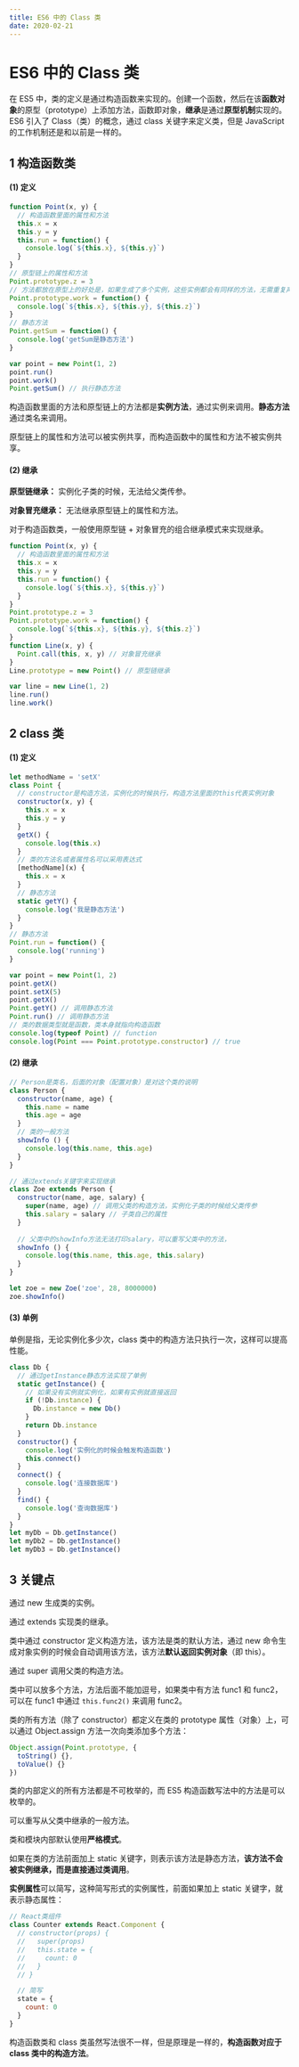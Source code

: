 ```yaml
---
title: ES6 中的 Class 类
date: 2020-02-21
---
```


# ES6 中的 Class 类

在 ES5 中，类的定义是通过构造函数来实现的。创建一个函数，然后在该**函数对象**的原型（prototype）上添加方法，函数即对象，**继承**是通过**原型机制**实现的。ES6 引入了 Class（类）的概念，通过 class 关键字来定义类，但是 JavaScript 的工作机制还是和以前是一样的。

## 1 构造函数类

#### (1) 定义

```javascript
function Point(x, y) {
  // 构造函数里面的属性和方法
  this.x = x
  this.y = y
  this.run = function() {
    console.log(`${this.x}, ${this.y}`)
  }
}
// 原型链上的属性和方法
Point.prototype.z = 3
// 方法都放在原型上的好处是，如果生成了多个实例，这些实例都会有同样的方法，无需重复声明方法
Point.prototype.work = function() {
  console.log(`${this.x}, ${this.y}, ${this.z}`)
}
// 静态方法
Point.getSum = function() {
  console.log('getSum是静态方法')
}

var point = new Point(1, 2)
point.run()
point.work()
Point.getSum() // 执行静态方法
```

构造函数里面的方法和原型链上的方法都是**实例方法**，通过实例来调用。**静态方法**通过类名来调用。

原型链上的属性和方法可以被实例共享，而构造函数中的属性和方法不被实例共享。

#### (2) 继承

**原型链继承：** 实例化子类的时候，无法给父类传参。

**对象冒充继承：** 无法继承原型链上的属性和方法。

对于构造函数类，一般使用原型链 + 对象冒充的组合继承模式来实现继承。

```javascript
function Point(x, y) {
  // 构造函数里面的属性和方法
  this.x = x
  this.y = y
  this.run = function() {
    console.log(`${this.x}, ${this.y}`)
  }
}
Point.prototype.z = 3
Point.prototype.work = function() {
  console.log(`${this.x}, ${this.y}, ${this.z}`)
}
function Line(x, y) {
  Point.call(this, x, y) // 对象冒充继承
}
Line.prototype = new Point() // 原型链继承

var line = new Line(1, 2)
line.run()
line.work()
```

## 2 class 类

#### (1) 定义

```javascript
let methodName = 'setX'
class Point {
  // constructor是构造方法，实例化的时候执行，构造方法里面的this代表实例对象
  constructor(x, y) {
    this.x = x
    this.y = y
  }
  getX() {
    console.log(this.x)
  }
  // 类的方法名或者属性名可以采用表达式
  [methodName](x) {
    this.x = x
  }
  // 静态方法
  static getY() {
    console.log('我是静态方法')
  }
}
// 静态方法
Point.run = function() {
  console.log('running')
}

var point = new Point(1, 2)
point.getX()
point.setX(5)
point.getX()
Point.getY() // 调用静态方法
Point.run() // 调用静态方法
// 类的数据类型就是函数，类本身就指向构造函数
console.log(typeof Point) // function
console.log(Point === Point.prototype.constructor) // true
```

#### (2) 继承

```javascript
// Person是类名，后面的对象（配置对象）是对这个类的说明
class Person {
  constructor(name, age) {
    this.name = name
    this.age = age
  }
  // 类的一般方法
  showInfo () {
    console.log(this.name, this.age)
  }
}

// 通过extends关键字来实现继承
class Zoe extends Person {
  constructor(name, age, salary) {
    super(name, age) // 调用父类的构造方法，实例化子类的时候给父类传参
    this.salary = salary // 子类自己的属性
  }
  
  // 父类中的showInfo方法无法打印salary，可以重写父类中的方法，
  showInfo () {
    console.log(this.name, this.age, this.salary)
  }
}

let zoe = new Zoe('zoe', 28, 8000000)
zoe.showInfo()
```

#### (3) 单例

单例是指，无论实例化多少次，class 类中的构造方法只执行一次，这样可以提高性能。

```javascript
class Db {
  // 通过getInstance静态方法实现了单例
  static getInstance() {
    // 如果没有实例就实例化，如果有实例就直接返回
    if (!Db.instance) {
      Db.instance = new Db()
    }
    return Db.instance
  }
  constructor() {
    console.log('实例化的时候会触发构造函数')
    this.connect()
  }
  connect() {
    console.log('连接数据库')
  }
  find() {
    console.log('查询数据库')
  }
}
let myDb = Db.getInstance()
let myDb2 = Db.getInstance()
let myDb3 = Db.getInstance()
```

## 3 关键点

通过 new 生成类的实例。

通过 extends 实现类的继承。

类中通过 constructor 定义构造方法，该方法是类的默认方法，通过 new 命令生成对象实例的时候会自动调用该方法，该方法**默认返回实例对象**（即 this）。

通过 super 调用父类的构造方法。

类中可以放多个方法，方法后面不能加逗号，如果类中有方法 func1 和 func2，可以在 func1 中通过 `this.func2()` 来调用 func2。

类的所有方法（除了 constructor）都定义在类的 prototype 属性（对象）上，可以通过 Object.assign 方法一次向类添加多个方法：

```javascript
Object.assign(Point.prototype, {
  toString() {},
  toValue() {}
})
```

类的内部定义的所有方法都是不可枚举的，而 ES5 构造函数写法中的方法是可以枚举的。

可以重写从父类中继承的一般方法。

类和模块内部默认使用**严格模式**。

如果在类的方法前面加上 static 关键字，则表示该方法是静态方法，**该方法不会被实例继承，而是直接通过类调用**。

**实例属性**可以简写，这种简写形式的实例属性，前面如果加上 static 关键字，就表示静态属性：

```javascript
// React类组件
class Counter extends React.Component {
  // constructor(props) {
  //   super(props)
  //   this.state = {
  //     count: 0
  //   }
  // }

  // 简写
  state = {
    count: 0
  }
}
```

构造函数类和 class 类虽然写法很不一样，但是原理是一样的，**构造函数对应于 class 类中的构造方法**。
